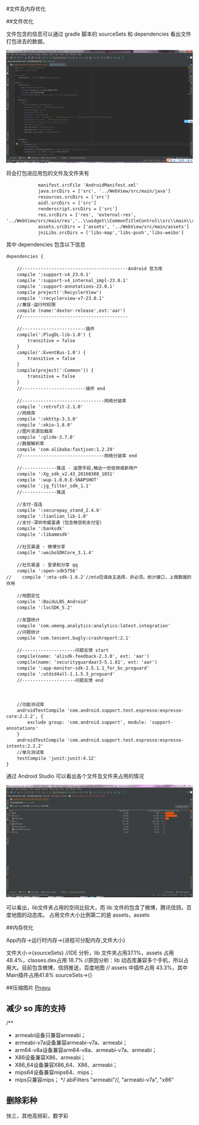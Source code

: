 #文件及内存优化


##文件优化

文件包含的信息可以通过 gradle 脚本的 sourceSets 和 dependencies 看出文件打包进去的数据。

!["gradle脚本sourceSets信息"](./res/gradle脚本sourceSets信息.png)

将会打包进应用包的文件及文件夹有
```
            manifest.srcFile 'AndroidManifest.xml'
            java.srcDirs = ['src', '../WebView/src/main/java']
            resources.srcDirs = ['src']
            aidl.srcDirs = ['src']
            renderscript.srcDirs = ['src']
            res.srcDirs = ['res', 'external-res', '../WebView/src/main/res','..\\widget\\CommonTitleControl\\src\\main\\res']
            assets.srcDirs = ['assets', '../WebView/src/main/assets']
            jniLibs.srcDirs = ['libs-map','libs-push','libs-weibo']
```

其中 dependencies 包含以下信息

```
dependencies {

    //----------------------------------------Android 官方库
    compile ':support-v4_23.0.1'
    compile ':support-v4_internal_impl-23.0.1'
    compile ':support-annotations-23.0.1'
    compile project(':RecyclerView')
    compile ':recyclerview-v7-23.0.1'
    //兼容-运行时权限
    compile (name:'dexter-release',ext:'aar')
    //----------------------------------------

    //------------------------插件
    compile(':PlugDL-lib-1.0') {
        transitive = false
    }
    compile(':EventBus-1.0') {
        transitive = false
    }
    compile(project(':Common')) {
        transitive = false
    }
    //------------------------插件 end

    //-------------------------------网络分装库
    compile ':retrofit-2.1.0'
    //网络库
    compile ':okhttp-3.3.0'
    compile ':okio-1.8.0'
    //图片资源加载库
    compile ':glide-3.7.0'
    //数据解析库
    compile 'com.alibaba:fastjson:1.2.29'
    //-------------------------------网络分装库 end

    //-------------推送 - 运营手段,触达一些低频或新用户
    compile ':Xg_sdk_v2.43_20160308_1031'
    compile ':wup-1.0.0.E-SNAPSHOT'
    compile ':jg_filter_sdk_1.1'
    //-------------推送

    //支付-连连
    compile ':securepay_stand_2.4.6'
    compile ':lianlian_lib-1.0'
    //支付-深圳市威富通（包含微信和支付宝）
    compile ':banksdk'
    compile ':libammsdk'

    //社交渠道 - 微博分享
    compile ':weiboSDKCore_3.1.4'

    //社交渠道 - 登录和分享 qq
    compile ':open-sdk5756'
//    compile ':mta-sdk-1.6.2'//mta包请自主选择，非必须。统计接口，上报数据的作用

    //地图定位
    compile ':BaiduLBS_Android'
    compile ':locSDK_5.2'

    //友盟统计
    compile 'com.umeng.analytics:analytics:latest.integration'
    //问题统计
    compile 'com.tencent.bugly:crashreport:2.1'

    //--------------------问题反馈 start
    compile(name: 'alisdk-feedback-2.3.0', ext: 'aar')
    compile(name: 'securityguardaar3-5.1.81', ext: 'aar')
    compile ':app-monitor-sdk-2.5.1.1_for_bc_proguard'
    compile ':utdid4all-1.1.5.3_proguard'
    //--------------------问题反馈 end



    //功能测试库
    androidTestCompile 'com.android.support.test.espresso:espresso-core:2.2.2', {
        exclude group: 'com.android.support', module: 'support-annotations'
    }
    androidTestCompile 'com.android.support.test.espresso:espresso-intents:2.2.2'
    //单元测试库
    testCompile 'junit:junit:4.12'
}

```

通过 Android Studio 可以看出各个文件及文件夹占用的情况

![应用包的文件信息](./res/应用包的文件信息.png)

可以看出，lib文件夹占用的空间比较大，而 lib 文件的包含了微博，腾讯信鸽，百度地图的动态库。
占用文件大小比例第二的是 assets，assets


##内存优化

App内存->运行时内存->{进程可分配内存,文件大小}

文件大小->{sourceSets}
//IDE 分析，lib 文件夹占用37.1%，assets 占用48.4%，classes.dex占用 18.7%
//原因分析：lib 动态库兼容多个手机，所以占用大。目前包含微博，信鸽推送，百度地图
//          assets 中插件占用 43.3%，其中 Main插件占用41.8%
sourceSets->{}

##压缩图片
[Pngyu](http://nukesaq88.github.io/Pngyu/)

## 减少 so 库的支持
/**
 *   armeabi设备只兼容armeabi；
 *   armeabi-v7a设备兼容armeabi-v7a、armeabi；
 *   arm64-v8a设备兼容arm64-v8a、armeabi-v7a、armeabi；
 *   X86设备兼容X86、armeabi；
 *   X86_64设备兼容X86_64、X86、armeabi；
 *   mips64设备兼容mips64、mips；
 *   mips只兼容mips；
 */
abiFilters "armeabi"//, "armeabi-v7a", "x86"


## 删除彩种
快三，其他高频彩，数字彩